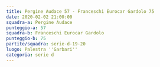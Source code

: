```yaml
---
title: Pergine Audace 57 - Franceschi Eurocar Gardolo 75
date: 2020-02-02 21:00:00
squadra-a: Pergine Audace
punteggio-a: 57
squadra-b: Franceschi Eurocar Gardolo
punteggio-b: 75
partite/squadra: serie-d-19-20
luogo: Palestra ''Garbari''
categoria: serie d
---
```

